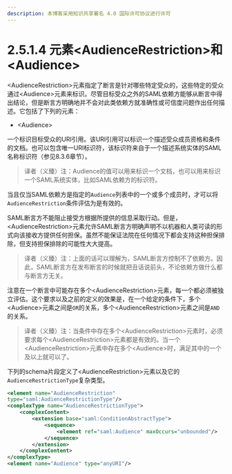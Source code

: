 ```yaml
---
description: 本博客采用知识共享署名 4.0 国际许可协议进行许可
---
```


# 2.5.1.4 元素\<AudienceRestriction\>和\<Audience\>

\<AudienceRestriction\>元素指定了断言是针对哪些特定受众的，这些特定的受众通过\<Audience\>元素来标识。尽管目标受众之外的SAML依赖方能够从断言中得出结论，但是断言方明确地并不会对此类依赖方就准确性或可信度问题作出任何描述。它包括了下列的元素：

+ \<Audience\>

一个标识目标受众的URI引用。该URI引用可以标识一个描述受众成员资格和条件的文档。也可以包含唯一URI标识符，该标识符来自于一个描述系统实体的SAML名称标识符（参见8.3.6章节）。

> 译者（义臻）注：Audience的值可以用来标识一个文档，也可以用来标识一个SAML系统实体，比如SAML依赖方的标识符。

当且仅当SAML依赖方是指定的```Audience```列表中的一个或多个成员时，才可以将```AudienceRestriction```条件评估为是有效的。

SAML断言方不能阻止接受方根据所提供的信息采取行动。但是，\<AudienceRestriction\>元素允许SAML断言方明确声明不以机器和人类可读的形式向该接收方提供任何担保。虽然不能保证法院在任何情况下都会支持这种担保排除，但支持担保排除的可能性大大提高。

> 译者（义臻）注：上面的话可以理解为，SAML断言方控制不了依赖方。因此，SAML断言方在发布断言的时候就把丑话说前头，不论依赖方做什么都与断言方无关。

注意在一个断言中可能存在多个\<AudienceRestriction\>元素，每一个都必须被独立评估。这个要求以及之前的定义的效果是，在一个给定的条件下，多个\<Audience\>元素之间是```OR```的关系，多个\<AudienceRestriction\>元素之间是```AND```的关系。

> 译者（义臻）注：当条件中存在多个\<AudienceRestriction\>元素时，必须要求每个\<AudienceRestriction\>元素都是有效的。当一个\<AudienceRestriction\>元素中存在多个\<Audience\>时，满足其中的一个及以上就可以了。

下列的schema片段定义了\<AudienceRestriction\>元素以及它的```AudienceRestrictionType```复杂类型。

```xml
<element name="AudienceRestriction"
type="saml:AudienceRestrictionType"/>
<complexType name="AudienceRestrictionType">
    <complexContent>
        <extension base="saml:ConditionAbstractType">
            <sequence>
                <element ref="saml:Audience" maxOccurs="unbounded"/>
            </sequence>
        </extension>
    </complexContent>
</complexType>
<element name="Audience" type="anyURI"/>
```